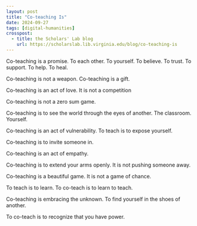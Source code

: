 ```yaml
---
layout: post
title: "Co-teaching Is"
date: 2024-09-27
tags: [digital-humanities]
crosspost:
  - title: the Scholars' Lab blog
    url: https://scholarslab.lib.virginia.edu/blog/co-teaching-is
---
```


Co-teaching is a promise. To each other. To yourself. To believe. To trust. To support. To help. To heal. 

Co-teaching is not a weapon. Co-teaching is a gift. 

Co-teaching is an act of love. It is not a competition 

Co-teaching is not a zero sum game. 

Co-teaching is to see the world through the eyes of another. The classroom. Yourself. 

Co-teaching is an act of vulnerability. To teach is to expose yourself. 

Co-teaching is to invite someone in. 

Co-teaching is an act of empathy. 

Co-teaching is to extend your arms openly. It is not pushing someone away. 

Co-teaching is a beautiful game. It is not a game of chance. 

To teach is to learn. To co-teach is to learn to teach.

Co-teaching is embracing the unknown. To find yourself in the shoes of another.

To co-teach is to recognize that you have power. 